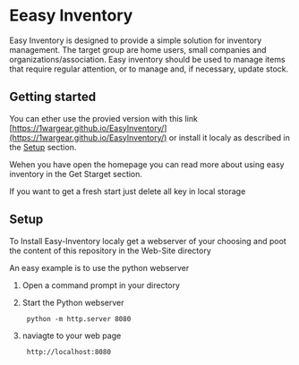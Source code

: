 # Eeasy Inventory
Easy Inventory is designed to provide a simple solution for inventory management. The target group are home users, small companies and organizations/association. Easy inventory should be used to manage items that require regular attention, or to manage and, if necessary, update stock.

## Getting started
You can ether use the provied version with this link [https://1wargear.github.io/EasyInventory/](https://1wargear.github.io/EasyInventory/) or install it localy as described in the [Setup](Setup) section.

Wehen you have open the homepage you can read more about using easy inventory in the Get Starget section.

If you want to get a fresh start just delete all key in local storage

## Setup
To Install Easy-Inventory localy get a webserver of your choosing and poot the content of this repository in the Web-Site directory

An easy example is to use the python webserver
1. Open a command prompt in your directory
2. Start the Python webserver

        python -m http.server 8080

3. naviagte to your web page 

        http://localhost:8080

